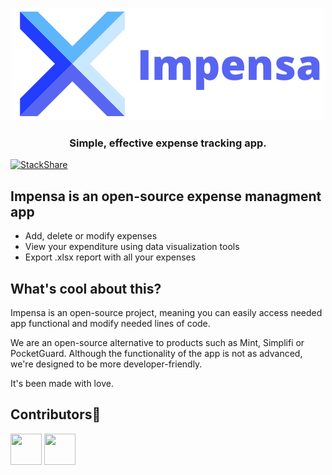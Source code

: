  <p align="center">
   <img src="./client/public/images/media2.png" />
  </p>
 <div align="center">
  
### Simple, effective expense tracking app.
  
</div>

[![StackShare](http://img.shields.io/badge/tech-stack-0690fa.svg?style=flat)](https://stackshare.io/impensa/impensa)

## Impensa is an open-source expense managment app
* Add, delete or modify expenses
* View your expenditure using data visualization tools
* Export .xlsx report with all your expenses


## What's cool about this?

Impensa is an open-source project, meaning you can easily access needed app functional and modify needed lines of code.

We are an open-source alternative to products such as Mint, Simplifi or PocketGuard. Although the functionality of the app is not as advanced, we're designed to be more developer-friendly.

It's been made with love.

## Contributors👑
 <a href="https://github.com/tmneth"><img src="https://avatars.githubusercontent.com/u/80415416?s=400&u=f561810823dc78213f14431aae7f2bd119a4ed90&v=4" width="50" height="50" alt=""/></a> <a href="https://github.com/richard96292"><img src="https://avatars.githubusercontent.com/u/68248740?v=4" width="50" height="50" alt=""/></a>
